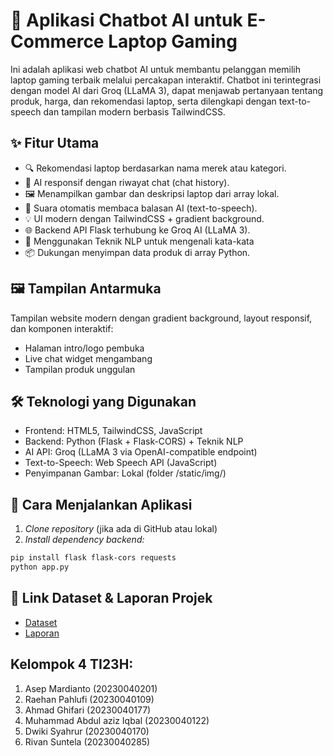 # 💬 Aplikasi Chatbot AI untuk E-Commerce Laptop Gaming
Ini adalah aplikasi web chatbot AI untuk membantu pelanggan memilih laptop gaming terbaik melalui percakapan interaktif. Chatbot ini terintegrasi dengan model AI dari Groq (LLaMA 3), dapat menjawab pertanyaan tentang produk, harga, dan rekomendasi laptop, serta dilengkapi dengan text-to-speech dan tampilan modern berbasis TailwindCSS.

## ✨ Fitur Utama
- 🔍 Rekomendasi laptop berdasarkan nama merek atau kategori.
- 🧠 AI responsif dengan riwayat chat (chat history).
- 🖼 Menampilkan gambar dan deskripsi laptop dari array lokal.
- 🎤 Suara otomatis membaca balasan AI (text-to-speech).
- 💡 UI modern dengan TailwindCSS + gradient background.
- 🌐 Backend API Flask terhubung ke Groq AI (LLaMA 3).
- 🤖 Menggunakan Teknik NLP untuk mengenali kata-kata
- 📦 Dukungan menyimpan data produk di array Python.

## 🖼 Tampilan Antarmuka
Tampilan website modern dengan gradient background, layout responsif, dan komponen interaktif:

- Halaman intro/logo pembuka
- Live chat widget mengambang
- Tampilan produk unggulan


## 🛠 Teknologi yang Digunakan
- Frontend: HTML5, TailwindCSS, JavaScript
- Backend: Python (Flask + Flask-CORS) + Teknik NLP
- AI API: Groq (LLaMA 3 via OpenAI-compatible endpoint)
- Text-to-Speech: Web Speech API (JavaScript)
- Penyimpanan Gambar: Lokal (folder /static/img/)


## 🚀 Cara Menjalankan Aplikasi
1. *Clone repository* (jika ada di GitHub atau lokal)
2. *Install dependency backend:*

```bash
pip install flask flask-cors requests
python app.py
```

## 🔗 Link Dataset & Laporan Projek
-  [Dataset](https://drive.google.com/file/d/1nRt5yCZQWZIpjVaIDrAJ7bQApFyfA_jb/view?usp=drive_link)
-  [Laporan](https://drive.google.com/drive/folders/1q9LQcx2-VMbcL5QHKsVwbMBtpJZPeqrP)

## Kelompok 4 TI23H:
1. Asep Mardianto (20230040201)
2. Raehan Pahlufi (20230040109)
3. Ahmad Ghifari (20230040177)
4. Muhammad Abdul aziz Iqbal (20230040122)
5. Dwiki Syahrur (20230040170)
6. Rivan Suntela (20230040285)
